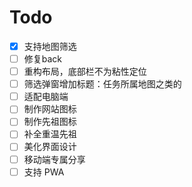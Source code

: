 # Todo

- [x] 支持地图筛选
- [ ] 修复back
- [ ] 重构布局，底部栏不为粘性定位
- [ ] 筛选弹窗增加标题：任务所属地图之类的
- [ ] 适配电脑端
- [ ] 制作网站图标
- [ ] 制作先祖图标
- [ ] 补全重温先祖
- [ ] 美化界面设计
- [ ] 移动端专属分享
- [ ] 支持 PWA
